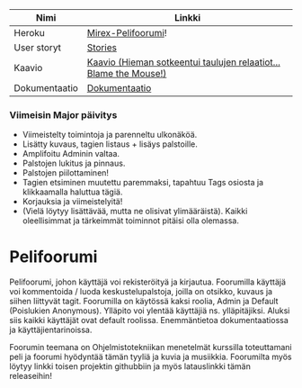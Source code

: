 Nimi | Linkki
-|-
Heroku | [Mirex-Pelifoorumi](https://mirex-pelifoorumi.herokuapp.com/)!
User storyt | [Stories](https://github.com/Mirex97/Pelifoorumi/blob/master/documentation/UserStories.md)
Kaavio | [Kaavio (Hieman sotkeentui taulujen relaatiot... Blame the Mouse!)](https://raw.githubusercontent.com/Mirex97/Pelifoorumi/master/documentation/Tietokanta%20(uusi).png)
Dokumentaatio | [Dokumentaatio](https://github.com/Mirex97/Pelifoorumi/blob/master/documentation/Dokumentaatio.md)

### Viimeisin Major päivitys
- Viimeistelty toimintoja ja parenneltu ulkonäköä.
- Lisätty kuvaus, tagien listaus + lisäys palstoille.
- Amplifoitu Adminin valtaa.
- Palstojen lukitus ja pinnaus.
- Palstojen piilottaminen!
- Tagien etsiminen muutettu paremmaksi, tapahtuu Tags osiosta ja klikkaamalla haluttua tägiä.
- Korjauksia ja viimeistelyitä!
- (Vielä löytyy lisättävää, mutta ne olisivat ylimääräistä). Kaikki oleellisimmat ja tärkeimmät toiminnot pitäisi olla olemassa.

# Pelifoorumi
Pelifoorumi, johon käyttäjä voi rekisteröityä ja kirjautua. Foorumilla käyttäjä voi kommentoida / luoda keskustelupalstoja, joilla on
otsikko, kuvaus ja siihen liittyvät tagit. Foorumilla on käytössä kaksi roolia, Admin ja Default (Poislukien Anonymous).
Ylläpito voi ylentää käyttäjiä ns. ylläpitäjiksi. Aluksi siis kaikki käyttäjät ovat default roolissa.
Enemmäntietoa dokumentaatiossa ja käyttäjientarinoissa.

Foorumin teemana on Ohjelmistotekniikan menetelmät kurssilla toteuttamani peli ja foorumi hyödyntää tämän tyyliä ja kuvia ja musiikkia.
Foorumilta myös löytyy linkki toisen projektin githubbiin ja myös latauslinkki tämän releaseihin!
